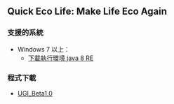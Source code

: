 Quick Eco Life: Make Life Eco Again
-----
### 支援的系統
* Windows 7 以上：
  * [下載執行環境 java 8 RE](http://javadl.oracle.com/webapps/download/AutoDL?BundleId=218830_e9e7ea248e2c4826b92b3f075a80e441)

### 程式下載
* [UGI_Beta1.0](https://github.com/ylfuzzy/QuickEcoLife/raw/master/executableJAR/EcoLife_Win_GUI_Beta1.0.zip)

